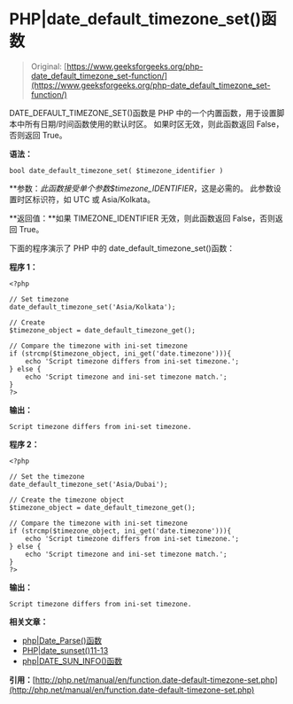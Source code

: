 # PHP|date_default_timezone_set()函数

> Original: [https://www.geeksforgeeks.org/php-date_default_timezone_set-function/](https://www.geeksforgeeks.org/php-date_default_timezone_set-function/)

DATE_DEFAULT_TIMEZONE_SET()函数是 PHP 中的一个内置函数，用于设置脚本中所有日期/时间函数使用的默认时区。 如果时区无效，则此函数返回 False，否则返回 True。

**语法：**

```
bool date_default_timezone_set( $timezone_identifier )
```

**参数：**此函数接受单个参数*$timezone_IDENTIFIER*，这是必需的。 此参数设置时区标识符，如 UTC 或 Asia/Kolkata。

**返回值：**如果 TIMEZONE_IDENTIFIER 无效，则此函数返回 False，否则返回 True。

下面的程序演示了 PHP 中的 date_default_timezone_set()函数：

**程序 1：**

```
<?php

// Set timezone
date_default_timezone_set('Asia/Kolkata');

// Create 
$timezone_object = date_default_timezone_get();

// Compare the timezone with ini-set timezone
if (strcmp($timezone_object, ini_get('date.timezone'))){
    echo 'Script timezone differs from ini-set timezone.';
} else {
    echo 'Script timezone and ini-set timezone match.';
}
?>
```

**输出：**

```
Script timezone differs from ini-set timezone.

```

**程序 2：**

```
<?php

// Set the timezone
date_default_timezone_set('Asia/Dubai');

// Create the timezone object
$timezone_object = date_default_timezone_get();

// Compare the timezone with ini-set timezone
if (strcmp($timezone_object, ini_get('date.timezone'))){
    echo 'Script timezone differs from ini-set timezone.';
} else {
    echo 'Script timezone and ini-set timezone match.';
}
?>
```

**输出：**

```
Script timezone differs from ini-set timezone.

```

**相关文章：**

*   [php|Date_Parse()函数](https://www.geeksforgeeks.org/php-date_parse-function/)
*   [PHP|date_sunset()11-13](https://www.geeksforgeeks.org/php-date_sunset-function/)
*   [php|DATE_SUN_INFO()函数](https://www.geeksforgeeks.org/php-date_sun_info-function/)

**引用：**[http://php.net/manual/en/function.date-default-timezone-set.php](http://php.net/manual/en/function.date-default-timezone-set.php)